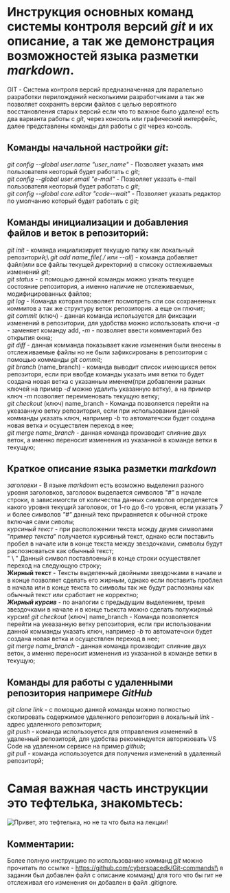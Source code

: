 # Инструкция основных команд системы контроля версий *git* и их описание, а так же демонстрация возможностей языка разметки *markdown*.
 GIT - Система контроля версий предназначенная для паралельно разработки перилождений несколькими разработчиками а так же позволяет сохранять версии файлов с целью вероятного восстановления старых версий если что то важное было удалено! есть два варианта работы с *git*, через консоль или графический интерфейс, далее представлены команды для работы с *git* через консоль.
## Команды начальной настройки *git*:
 *git config --global user.name "user_name"* - Позволяет указать имя пользователя кеоторый будет работать с *git*;\
 *git config --global user.email "e-mail"* - Позволяет указать e-mail пользователя кеоторый будет работать с *git*;\
 *git config --global core.editor "code--wait"* - Позволяет указать редактор по умолчанию который будет работать с *git*;
## Команды инициализации и добавления файлов и веток в репозиторий:
 *git init* - команда инциализирует текущую папку как локальный репозиторий;\ 
 *git add name_file(./ или --all)* - команда добавляет файл(или все файлы текущей директории) в списоку остлеживаемых изменений *git*;\
 *git status* - с помощью данной команды можно узнать текущее состояние репозитория, а именно наличие не отслеживаемых, модифицированных файлов;\
 *git log* - Команда которая позволяет посмотреть спи сок сохраненных коммитов а так же структуру веток репозитория. а еще он глючит;\
 *git commit* (ключ) - данная команда используется для фиксации изменений в репозитории, для удобства можно использовать ключи *-a* - заменяет команду add, *-m* - позволяет ввести комментарий без открытия окна;\
 *git diff* - данная комманда показывает какие изменения были внесены в отслеживаемые файлы но не были зафиксированы в репозитории с помощью комманды *git commit*;\
 *git branch* (name_branch) - команда выводит список имеющихся веток репозиторя, если при ввобде команды указать имя ветки то будет создана новая ветка с указанным именем(при добавлении разных ключей на пример *-d* можно удалить указанную ветку), а на пример ключ *-m* позволяет переименовать текущую ветку;\
 *git checkout* (ключ) name_branch -  Команда позволяется перейти на укеазанную ветку репозитория, если при использовании данной комманды указать ключ, например *-b* то автоматечски будет создана новая ветка и осуществлен переход в нее;\
 *git merge name_branch* - данная команда производит слияние двух веток, а именно переносит изменения из указанной в команде ветки в текущую;

 ## Краткое описание языка разметки *markdown*
 *заголовки* - В языке *markdown* есть возможно выделения разного уровня заголовков, заголовок выделается символов *"#"* в начале строки, в зависимогсти от количества данных символов определяется какого уровня текущий заголовок, от 1-го до 6-го уровня, если указать 7 и более символов *"#"* данный текс приравняется к обычной строке включая сами сиволы;\
 *курсиный текст* - при расположении текста можду двумя символами "*пример текста*" получается курсивный текст, однако если поставить пробел в начале или в конце текста между звездочками, символы будут распозноваться как обычный текст;\
  " \ "  Данный символ поставлоеный в конце строки осуществялет переход на следующую строку;\
 **Жирный текст**  - Тексты выделенный двойными звездочками в начале и в конце позволяет сделать его жирным, однако если поставить проблел в начала или в конце текста то символы так же будут распознаны как обычный текст или сработает не корректно;\
***Жирный курсив*** - по аналогии с предыдущим выделением, тремя звездочками в начале и в конце тьекста можно сделать полужирный курсив!
 *git checkout* (ключ) name_branch -  Команда позволяется перейти на укеазанную ветку репозитория, если при использовании данной комманды указать ключ, например *-b* то автоматечски будет создана новая ветка и осуществлен переход в нее;\
 *git merge name_branch* - данная команда производит слияние двух веток, а именно переносит изменения из указанной в команде ветки в текущую;

## Команды для работы с удаленными репозитория напримере *GitHub*
 *git clone link* - с помощью данной команды можно полностью скопировать содержимое удаленного репозитория в локальный *link* - адрес удаленного репозитория;\
 *git push* - команда использоуется для отправления изменений в удаленный репозиторй, для удобства рекомендуется авторизовать VS Code на удаленном сервисе на пример *github*;\
 *git pull* - команда использоуется для получения изменений в удаленный репозиторй; 
# Самая важная часть инструкции это тефтелька, знакомьтесь:
![Привет, это тефтелька, но не та что была на лекции!](%D0%A2%D0%B5%D1%84%D1%82%D0%B5%D0%BB%D1%8C%D0%BA%D0%B0.jpg)


## Комментарии:
Более полную инструкцию по использованию комманд *git* можно прочитать по ссылке  - https://github.com/cyberspacedk/Git-commands!\
в задании был добавлен файл с описание комманд! для того что бы гит не отслеживал его изменения он добавлен в файл .gitignore.
